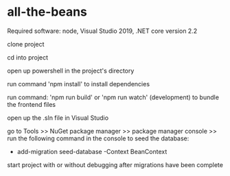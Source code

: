# all-the-beans 


Required software: node, Visual Studio 2019, .NET core version 2.2

clone project

cd into project

open up powershell in the project's directory

run command 'npm install' to install dependencies

run command: 'npm run build' or 'npm run watch' (development) to bundle the frontend files
   
open up the .sln file in Visual Studio

go to Tools >> NuGet package manager >> package manager console >> run the following command in the console to seed the database:

- add-migration seed-database -Context BeanContext

start project with or without debugging after migrations have been complete
